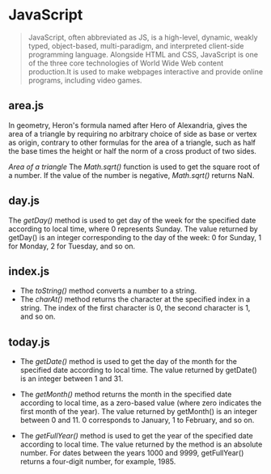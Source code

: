 # JavaScript

> JavaScript, often abbreviated as JS, is a high-level, dynamic, weakly typed, object-based, multi-paradigm, and interpreted client-side programming language. Alongside HTML and CSS, JavaScript is one of the three core technologies of World Wide Web content production.It is used to make webpages interactive and provide online programs, including video games.

## area.js ##
In geometry, Heron's formula named after Hero of Alexandria, gives the area of a triangle by requiring no arbitrary choice of
side as base or vertex as origin, contrary to other formulas for the area of a triangle, such as half the base times the height
or half the norm of a cross product of two sides.

*Area of a triangle*
The *Math.sqrt()* function is used to get the square root of a number. If the value of the number is negative, *Math.sqrt()*
returns NaN.

## day.js ##
The *getDay()* method is used to get day of the week for the specified date according to local time, where 0 represents Sunday.
The value returned by getDay() is an integer corresponding to the day of the week: 0 for Sunday, 1 for Monday, 2 for Tuesday,
and so on.

## index.js ##
* The *toString()* method converts a number to a string.
* The *charAt()* method returns the character at the specified index in a string.
  The index of the first character is 0, the second character is 1, and so on.

## today.js ##
* The *getDate()* method is used to get the day of the month for the specified date according to local time. The value returned
by getDate() is an integer between 1 and 31.

* The *getMonth()* method returns the month in the specified date according to local time, as a zero-based value (where zero
indicates the first month of the year). The value returned by getMonth() is an integer between 0 and 11. 0 corresponds to
January, 1 to February, and so on.

* The *getFullYear()* method is used to get the year of the specified date according to local time. The value returned by the
method is an absolute number. For dates between the years 1000 and 9999, getFullYear() returns a four-digit number, for
example, 1985.
